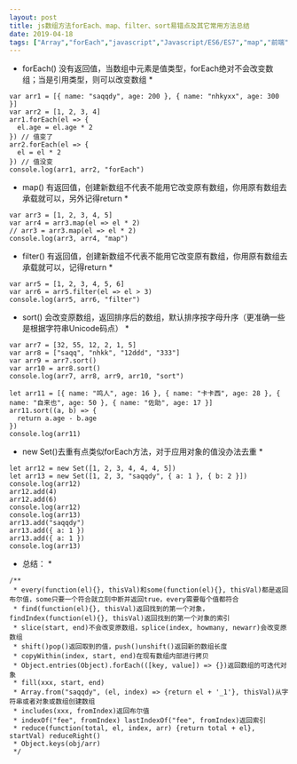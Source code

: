 ```yaml
---
layout: post
title: js数组方法forEach、map、filter、sort易错点及其它常用方法总结		
date: 2019-04-18
tags: ["Array","forEach","javascript","Javascript/ES6/ES7","map","前端","数组方法"]
---
```


<!-- wp:paragraph -->
* forEach() 没有返回值，当数组中元素是值类型，forEach绝对不会改变数组；当是引用类型，则可以改变数组 *
<!-- /wp:paragraph -->

<!-- wp:code -->
<pre class="wp-block-code"><code>var arr1 = [{ name: "saqqdy", age: 200 }, { name: "nhkyxx", age: 300 }]
var arr2 = [1, 2, 3, 4]
arr1.forEach(el => {
  el.age = el.age * 2
}) // 值变了
arr2.forEach(el => {
  el = el * 2
}) // 值没变
console.log(arr1, arr2, "forEach")</code></pre>
<!-- /wp:code -->

<!-- wp:paragraph -->
* map() 有返回值，创建新数组不代表不能用它改变原有数组，你用原有数组去承载就可以，另外记得return *
<!-- /wp:paragraph -->

<!-- wp:code -->
<pre class="wp-block-code"><code>var arr3 = [1, 2, 3, 4, 5]
var arr4 = arr3.map(el => el * 2)
// arr3 = arr3.map(el => el * 2)
console.log(arr3, arr4, "map")</code></pre>
<!-- /wp:code -->

<!-- wp:paragraph -->
* filter() 有返回值，创建新数组不代表不能用它改变原有数组，你用原有数组去承载就可以，记得return *
<!-- /wp:paragraph -->

<!-- wp:code -->
<pre class="wp-block-code"><code>var arr5 = [1, 2, 3, 4, 5, 6]
var arr6 = arr5.filter(el => el > 3)
console.log(arr5, arr6, "filter")</code></pre>
<!-- /wp:code -->

<!-- wp:paragraph -->
* sort() 会改变原数组，返回排序后的数组，默认排序按字母升序（更准确一些是根据字符串Unicode码点） *
<!-- /wp:paragraph -->

<!-- wp:code -->
<pre class="wp-block-code"><code>var arr7 = [32, 55, 12, 2, 1, 5]
var arr8 = ["saqq", "nhkk", "12ddd", "333"]
var arr9 = arr7.sort()
var arr10 = arr8.sort()
console.log(arr7, arr8, arr9, arr10, "sort")

let arr11 = [{ name: "鸣人", age: 16 }, { name: "卡卡西", age: 28 }, { name: "自来也", age: 50 }, { name: "佐助", age: 17 }]
arr11.sort((a, b) => {
  return a.age - b.age
})
console.log(arr11)</code></pre>
<!-- /wp:code -->

<!-- wp:paragraph -->
* new Set()去重有点类似forEach方法，对于应用对象的值没办法去重 *
<!-- /wp:paragraph -->

<!-- wp:code -->
<pre class="wp-block-code"><code>let arr12 = new Set([1, 2, 3, 4, 4, 4, 5])
let arr13 = new Set([1, 2, 3, "saqqdy", { a: 1 }, { b: 2 }])
console.log(arr12)
arr12.add(4)
arr12.add(6)
console.log(arr12)
console.log(arr13)
arr13.add("saqqdy")
arr13.add({ a: 1 })
arr13.add({ a: 1 })
console.log(arr13)</code></pre>
<!-- /wp:code -->

<!-- wp:paragraph -->
* 总结： *
<!-- /wp:paragraph -->

<!-- wp:code -->
<pre class="wp-block-code"><code>/**
 * every(function(el){}, thisVal)和some(function(el){}, thisVal)都是返回布尔值，some只要一个符合就立刻中断并返回true，every需要每个值都符合
 * find(function(el){}, thisVal)返回找到的第一个对象，findIndex(function(el){}, thisVal)返回找到的第一个对象的索引
 * slice(start, end)不会改变原数组，splice(index, howmany, newarr)会改变原数组
 * shift()pop()返回取到的值，push()unshift()返回新的数组长度
 * copyWithin(index, start, end)在现有数组内部进行拷贝
 * Object.entries(Object).forEach(([key, value]) => {})返回数组的可迭代对象
 * fill(xxx, start, end)
 * Array.from("saqqdy", (el, index) => {return el + '_1'}, thisVal)从字符串或者对象或数组创建数组
 * includes(xxx, fromIndex)返回布尔值
 * indexOf("fee", fromIndex) lastIndexOf("fee", fromIndex)返回索引
 * reduce(function(total, el, index, arr) {return total + el}, startVal) reduceRight()
 * Object.keys(obj/arr)
 */</code></pre>
<!-- /wp:code -->		
